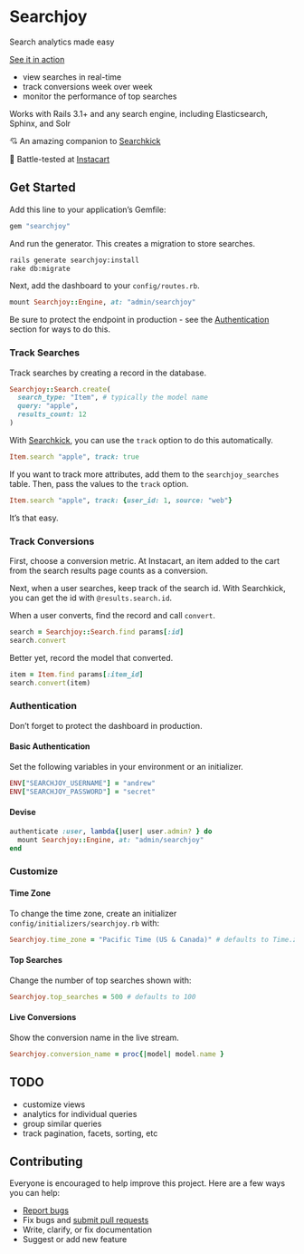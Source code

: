 # Searchjoy

Search analytics made easy

[See it in action](http://searchjoy.herokuapp.com/)

- view searches in real-time
- track conversions week over week
- monitor the performance of top searches

Works with Rails 3.1+ and any search engine, including Elasticsearch, Sphinx, and Solr

:cupid: An amazing companion to [Searchkick](https://github.com/ankane/searchkick)

:tangerine: Battle-tested at [Instacart](https://www.instacart.com/opensource)

## Get Started

Add this line to your application’s Gemfile:

```ruby
gem "searchjoy"
```

And run the generator. This creates a migration to store searches.

```sh
rails generate searchjoy:install
rake db:migrate
```

Next, add the dashboard to your `config/routes.rb`.

```ruby
mount Searchjoy::Engine, at: "admin/searchjoy"
```

Be sure to protect the endpoint in production - see the [Authentication](#authentication) section for ways to do this.

### Track Searches

Track searches by creating a record in the database.

```ruby
Searchjoy::Search.create(
  search_type: "Item", # typically the model name
  query: "apple",
  results_count: 12
)
```

With [Searchkick](https://github.com/ankane/searchkick), you can use the `track` option to do this automatically.

```ruby
Item.search "apple", track: true
```

If you want to track more attributes, add them to the `searchjoy_searches` table.  Then, pass the values to the `track` option.

```ruby
Item.search "apple", track: {user_id: 1, source: "web"}
```

It’s that easy.

### Track Conversions

First, choose a conversion metric. At Instacart, an item added to the cart from the search results page counts as a conversion.

Next, when a user searches, keep track of the search id. With Searchkick, you can get the id with `@results.search.id`.

When a user converts, find the record and call `convert`.

```ruby
search = Searchjoy::Search.find params[:id]
search.convert
```

Better yet, record the model that converted.

```ruby
item = Item.find params[:item_id]
search.convert(item)
```

### Authentication

Don’t forget to protect the dashboard in production.

#### Basic Authentication

Set the following variables in your environment or an initializer.

```ruby
ENV["SEARCHJOY_USERNAME"] = "andrew"
ENV["SEARCHJOY_PASSWORD"] = "secret"
```

#### Devise

```ruby
authenticate :user, lambda{|user| user.admin? } do
  mount Searchjoy::Engine, at: "admin/searchjoy"
end
```

### Customize

#### Time Zone

To change the time zone, create an initializer `config/initializers/searchjoy.rb` with:

```ruby
Searchjoy.time_zone = "Pacific Time (US & Canada)" # defaults to Time.zone
```

#### Top Searches

Change the number of top searches shown with:

```ruby
Searchjoy.top_searches = 500 # defaults to 100
```

#### Live Conversions

Show the conversion name in the live stream.

```ruby
Searchjoy.conversion_name = proc{|model| model.name }
```

## TODO

- customize views
- analytics for individual queries
- group similar queries
- track pagination, facets, sorting, etc

## Contributing

Everyone is encouraged to help improve this project. Here are a few ways you can help:

- [Report bugs](https://github.com/ankane/searchjoy/issues)
- Fix bugs and [submit pull requests](https://github.com/ankane/searchjoy/pulls)
- Write, clarify, or fix documentation
- Suggest or add new feature
